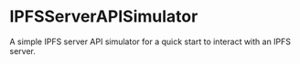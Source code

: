 # IPFSServerAPISimulator
A simple IPFS server API simulator for a quick start to interact with an IPFS server.

